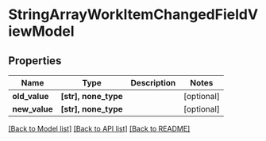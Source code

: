 # StringArrayWorkItemChangedFieldViewModel


## Properties
Name | Type | Description | Notes
------------ | ------------- | ------------- | -------------
**old_value** | **[str], none_type** |  | [optional] 
**new_value** | **[str], none_type** |  | [optional] 

[[Back to Model list]](../README.md#documentation-for-models) [[Back to API list]](../README.md#documentation-for-api-endpoints) [[Back to README]](../README.md)


